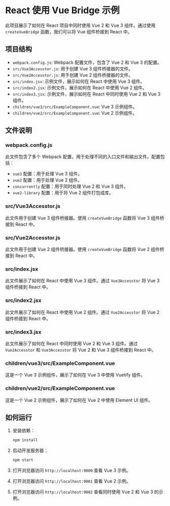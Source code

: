 # React 使用 Vue Bridge 示例

此项目展示了如何在 React 项目中同时使用 Vue 2 和 Vue 3 组件。通过使用 `createVueBridge` 函数，我们可以将 Vue 组件桥接到 React 中。

## 项目结构

- `webpack.config.js`: Webpack 配置文件，包含了 Vue 2 和 Vue 3 的配置。
- `src/Vue3Accesstor.js`: 用于创建 Vue 3 组件桥接器的文件。
- `src/Vue2Accesstor.js`: 用于创建 Vue 2 组件桥接器的文件。
- `src/index.jsx`: 示例文件，展示如何在 React 中使用 Vue 3 组件。
- `src/index2.jsx`: 示例文件，展示如何在 React 中使用 Vue 2 组件。
- `src/index3.jsx`: 示例文件，展示如何在 React 中同时使用 Vue 2 和 Vue 3 组件。
- `children/vue3/src/ExampleComponent.vue`: Vue 3 示例组件。
- `children/vue2/src/ExampleComponent.vue`: Vue 2 示例组件。

## 文件说明

### webpack.config.js

此文件包含了多个 Webpack 配置，用于处理不同的入口文件和输出文件。配置包括：

- `vue3` 配置：用于处理 Vue 3 组件。
- `vue2` 配置：用于处理 Vue 2 组件。
- `concurrently` 配置：用于同时处理 Vue 2 和 Vue 3 组件。
- `vue2-library` 配置：用于将 Vue 2 组件打包成库。

### src/Vue3Accesstor.js

此文件用于创建 Vue 3 组件桥接器。使用 `createVueBridge` 函数将 Vue 3 组件桥接到 React 中。

### src/Vue2Accesstor.js

此文件用于创建 Vue 2 组件桥接器。使用 `createVueBridge` 函数将 Vue 2 组件桥接到 React 中。

### src/index.jsx

此文件展示了如何在 React 中使用 Vue 3 组件。通过 `Vue3Accesstor` 将 Vue 3 组件桥接到 React 中。

### src/index2.jsx

此文件展示了如何在 React 中使用 Vue 2 组件。通过 `Vue2Accesstor` 将 Vue 2 组件桥接到 React 中。

### src/index3.jsx

此文件展示了如何在 React 中同时使用 Vue 2 和 Vue 3 组件。通过 `Vue2Accesstor` 和 `Vue3Accesstor` 将 Vue 2 和 Vue 3 组件桥接到 React 中。

### children/vue3/src/ExampleComponent.vue

这是一个 Vue 3 示例组件，展示了如何在 Vue 3 中使用 Vuetify 组件。

### children/vue2/src/ExampleComponent.vue

这是一个 Vue 2 示例组件，展示了如何在 Vue 2 中使用 Element UI 组件。

## 如何运行

1. 安装依赖：

   ```bash
   npm install
   ```

2. 启动开发服务器：

   ```bash
   npm start
   ```

3. 打开浏览器访问 `http://localhost:9000` 查看 Vue 3 示例。
4. 打开浏览器访问 `http://localhost:9001` 查看 Vue 2 示例。
5. 打开浏览器访问 `http://localhost:9002` 查看同时使用 Vue 2 和 Vue 3 的示例。
